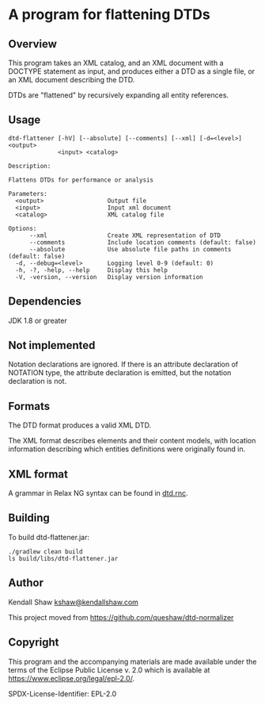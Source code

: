 [//]: # "-*- mode: markdown; coding: utf-8-unix -*-"

# A program for flattening DTDs

## Overview

This program takes an XML catalog, and an XML document with a DOCTYPE
statement as input, and produces either a DTD as a single file, or an
XML document describing the DTD.

DTDs are "flattened" by recursively expanding all entity references.

## Usage

```
dtd-flattener [-hV] [--absolute] [--comments] [--xml] [-d=<level>] <output>
              <input> <catalog>

Description:

Flattens DTDs for performance or analysis

Parameters:
  <output>                  Output file
  <input>                   Input xml document
  <catalog>                 XML catalog file

Options:
      --xml                 Create XML representation of DTD
      --comments            Include location comments (default: false)
      --absolute            Use absolute file paths in comments (default: false)
  -d, --debug=<level>       Logging level 0-9 (default: 0)
  -h, -?, -help, --help     Display this help
  -V, -version, --version   Display version information
```

## Dependencies

JDK 1.8 or greater

## Not implemented

Notation declarations are ignored. If there is an attribute
declaration of NOTATION type, the attribute declaration is emitted,
but the notation declaration is not.

## Formats

The DTD format produces a valid XML DTD.

The XML format describes elements and their content models, with
location information describing which entities definitions were
originally found in.

## XML format

A grammar in Relax NG syntax can be found in [dtd.rnc](etc/dtd.rnc).

## Building

To build dtd-flattener.jar:

```
./gradlew clean build
ls build/libs/dtd-flattener.jar
```
## Author

Kendall Shaw <kshaw@kendallshaw.com>

This project moved from https://github.com/queshaw/dtd-normalizer

## Copyright

This program and the accompanying materials are made available under
the terms of the Eclipse Public License v. 2.0 which is available at
https://www.eclipse.org/legal/epl-2.0/.

SPDX-License-Identifier: EPL-2.0
